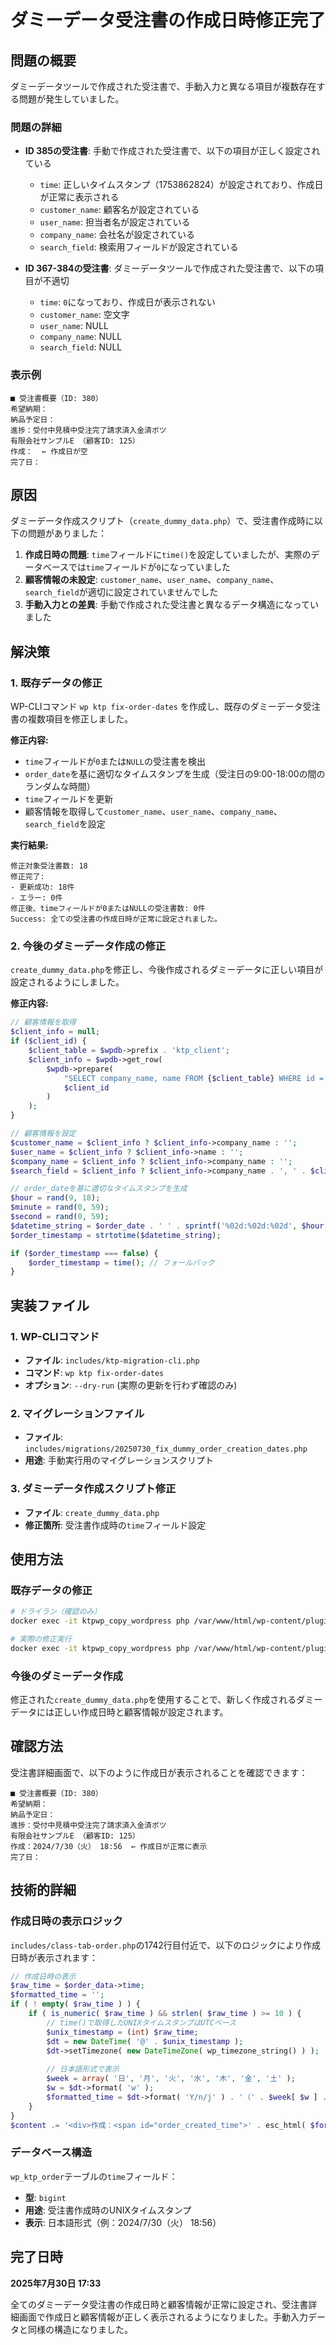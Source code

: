 # ダミーデータ受注書の作成日時修正完了

## 問題の概要

ダミーデータツールで作成された受注書で、手動入力と異なる項目が複数存在する問題が発生していました。

### 問題の詳細
- **ID 385の受注書**: 手動で作成された受注書で、以下の項目が正しく設定されている
  - `time`: 正しいタイムスタンプ（1753862824）が設定されており、作成日が正常に表示される
  - `customer_name`: 顧客名が設定されている
  - `user_name`: 担当者名が設定されている
  - `company_name`: 会社名が設定されている
  - `search_field`: 検索用フィールドが設定されている

- **ID 367-384の受注書**: ダミーデータツールで作成された受注書で、以下の項目が不適切
  - `time`: `0`になっており、作成日が表示されない
  - `customer_name`: 空文字
  - `user_name`: NULL
  - `company_name`: NULL
  - `search_field`: NULL

### 表示例
```
■ 受注書概要（ID: 380）
希望納期：
納品予定日：
進捗：受付中見積中受注完了請求済入金済ボツ
有限会社サンプルE （顧客ID: 125）
作成：  ← 作成日が空
完了日：
```

## 原因

ダミーデータ作成スクリプト（`create_dummy_data.php`）で、受注書作成時に以下の問題がありました：

1. **作成日時の問題**: `time`フィールドに`time()`を設定していましたが、実際のデータベースでは`time`フィールドが`0`になっていました
2. **顧客情報の未設定**: `customer_name`、`user_name`、`company_name`、`search_field`が適切に設定されていませんでした
3. **手動入力との差異**: 手動で作成された受注書と異なるデータ構造になっていました

## 解決策

### 1. 既存データの修正

WP-CLIコマンド `wp ktp fix-order-dates` を作成し、既存のダミーデータ受注書の複数項目を修正しました。

**修正内容:**
- `time`フィールドが`0`または`NULL`の受注書を検出
- `order_date`を基に適切なタイムスタンプを生成（受注日の9:00-18:00の間のランダムな時間）
- `time`フィールドを更新
- 顧客情報を取得して`customer_name`、`user_name`、`company_name`、`search_field`を設定

**実行結果:**
```
修正対象受注書数: 18
修正完了:
- 更新成功: 18件
- エラー: 0件
修正後、timeフィールドが0またはNULLの受注書数: 0件
Success: 全ての受注書の作成日時が正常に設定されました。
```

### 2. 今後のダミーデータ作成の修正

`create_dummy_data.php`を修正し、今後作成されるダミーデータに正しい項目が設定されるようにしました。

**修正内容:**
```php
// 顧客情報を取得
$client_info = null;
if ($client_id) {
    $client_table = $wpdb->prefix . 'ktp_client';
    $client_info = $wpdb->get_row(
        $wpdb->prepare(
            "SELECT company_name, name FROM {$client_table} WHERE id = %d",
            $client_id
        )
    );
}

// 顧客情報を設定
$customer_name = $client_info ? $client_info->company_name : '';
$user_name = $client_info ? $client_info->name : '';
$company_name = $client_info ? $client_info->company_name : '';
$search_field = $client_info ? $client_info->company_name . ', ' . $client_info->name : '';

// order_dateを基に適切なタイムスタンプを生成
$hour = rand(9, 18);
$minute = rand(0, 59);
$second = rand(0, 59);
$datetime_string = $order_date . ' ' . sprintf('%02d:%02d:%02d', $hour, $minute, $second);
$order_timestamp = strtotime($datetime_string);

if ($order_timestamp === false) {
    $order_timestamp = time(); // フォールバック
}
```

## 実装ファイル

### 1. WP-CLIコマンド
- **ファイル**: `includes/ktp-migration-cli.php`
- **コマンド**: `wp ktp fix-order-dates`
- **オプション**: `--dry-run` (実際の更新を行わず確認のみ)

### 2. マイグレーションファイル
- **ファイル**: `includes/migrations/20250730_fix_dummy_order_creation_dates.php`
- **用途**: 手動実行用のマイグレーションスクリプト

### 3. ダミーデータ作成スクリプト修正
- **ファイル**: `create_dummy_data.php`
- **修正箇所**: 受注書作成時の`time`フィールド設定

## 使用方法

### 既存データの修正
```bash
# ドライラン（確認のみ）
docker exec -it ktpwp_copy_wordpress php /var/www/html/wp-content/plugins/KantanPro/wp-cli.phar ktp fix-order-dates --dry-run --allow-root

# 実際の修正実行
docker exec -it ktpwp_copy_wordpress php /var/www/html/wp-content/plugins/KantanPro/wp-cli.phar ktp fix-order-dates --allow-root
```

### 今後のダミーデータ作成
修正された`create_dummy_data.php`を使用することで、新しく作成されるダミーデータには正しい作成日時と顧客情報が設定されます。

## 確認方法

受注書詳細画面で、以下のように作成日が表示されることを確認できます：

```
■ 受注書概要（ID: 380）
希望納期：
納品予定日：
進捗：受付中見積中受注完了請求済入金済ボツ
有限会社サンプルE （顧客ID: 125）
作成：2024/7/30（火） 18:56  ← 作成日が正常に表示
完了日：
```

## 技術的詳細

### 作成日時の表示ロジック
`includes/class-tab-order.php`の1742行目付近で、以下のロジックにより作成日時が表示されます：

```php
// 作成日時の表示
$raw_time = $order_data->time;
$formatted_time = '';
if ( ! empty( $raw_time ) ) {
    if ( is_numeric( $raw_time ) && strlen( $raw_time ) >= 10 ) {
        // time()で取得したUNIXタイムスタンプはUTCベース
        $unix_timestamp = (int) $raw_time;
        $dt = new DateTime( '@' . $unix_timestamp );
        $dt->setTimezone( new DateTimeZone( wp_timezone_string() ) );
        
        // 日本語形式で表示
        $week = array( '日', '月', '火', '水', '木', '金', '土' );
        $w = $dt->format( 'w' );
        $formatted_time = $dt->format( 'Y/n/j' ) . '（' . $week[ $w ] . '）' . $dt->format( ' H:i' );
    }
}
$content .= '<div>作成：<span id="order_created_time">' . esc_html( $formatted_time ) . '</span></div>';
```

### データベース構造
`wp_ktp_order`テーブルの`time`フィールド：
- **型**: `bigint`
- **用途**: 受注書作成時のUNIXタイムスタンプ
- **表示**: 日本語形式（例：2024/7/30（火） 18:56）

## 完了日時

**2025年7月30日 17:33**

全てのダミーデータ受注書の作成日時と顧客情報が正常に設定され、受注書詳細画面で作成日と顧客情報が正しく表示されるようになりました。手動入力データと同様の構造になりました。 